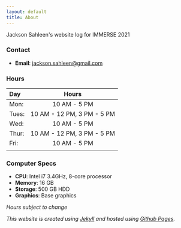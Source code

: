 ```yaml
---
layout: default
title: About
---
```


Jackson Sahleen's website log for IMMERSE 2021

### Contact
-   **Email**: jackson.sahleen@gmail.com

### Hours
| Day | Hours |
| :--- | :-----: |
| Mon: | 10 AM - 5 PM |
| Tues: | 10 AM - 12 PM, 3 PM - 5 PM |
| Wed: | 10 AM - 5 PM |
| Thur: | 10 AM - 12 PM, 3 PM - 5 PM |
| Fri: | 10 AM - 5 PM |
| | |

### Computer Specs
-   **CPU**: Intel i7 3.4GHz, 8-core processor
-   **Memory**: 16 GB
-   **Storage**: 500 GB HDD
-   **Graphics**: Base graphics

*Hours subject to change*

*This website is created using [Jekyll](https://jekyllrb.com/) and hosted using [Github Pages](https://pages.github.com/).*